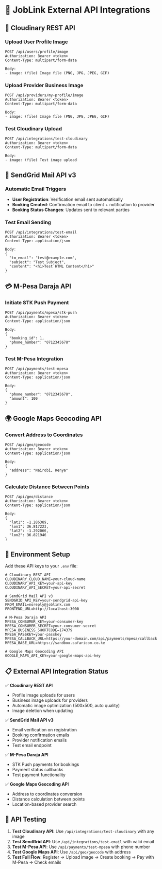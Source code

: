 # 🔌 JobLink External API Integrations

## 📸 Cloudinary REST API

### Upload User Profile Image
```
POST /api/users/profile/image
Authorization: Bearer <token>
Content-Type: multipart/form-data

Body:
- image: (file) Image file (PNG, JPG, JPEG, GIF)
```

### Upload Provider Business Image
```
POST /api/providers/my-profile/image
Authorization: Bearer <token>
Content-Type: multipart/form-data

Body:
- image: (file) Image file (PNG, JPG, JPEG, GIF)
```

### Test Cloudinary Upload
```
POST /api/integrations/test-cloudinary
Authorization: Bearer <token>
Content-Type: multipart/form-data

Body:
- image: (file) Test image upload
```

## 📧 SendGrid Mail API v3

### Automatic Email Triggers
- **User Registration**: Verification email sent automatically
- **Booking Created**: Confirmation email to client + notification to provider
- **Booking Status Changes**: Updates sent to relevant parties

### Test Email Sending
```
POST /api/integrations/test-email
Authorization: Bearer <token>
Content-Type: application/json

Body:
{
  "to_email": "test@example.com",
  "subject": "Test Subject",
  "content": "<h1>Test HTML Content</h1>"
}
```

## 💳 M-Pesa Daraja API

### Initiate STK Push Payment
```
POST /api/payments/mpesa/stk-push
Authorization: Bearer <token>
Content-Type: application/json

Body:
{
  "booking_id": 1,
  "phone_number": "0712345678"
}
```

### Test M-Pesa Integration
```
POST /api/payments/test-mpesa
Authorization: Bearer <token>
Content-Type: application/json

Body:
{
  "phone_number": "0712345678",
  "amount": 100
}
```

## 🌍 Google Maps Geocoding API

### Convert Address to Coordinates
```
POST /api/geo/geocode
Authorization: Bearer <token>
Content-Type: application/json

Body:
{
  "address": "Nairobi, Kenya"
}
```

### Calculate Distance Between Points
```
POST /api/geo/distance
Authorization: Bearer <token>
Content-Type: application/json

Body:
{
  "lat1": -1.286389,
  "lon1": 36.817223,
  "lat2": -1.292066,
  "lon2": 36.821946
}
```

## 🔧 Environment Setup

Add these API keys to your `.env` file:

```env
# Cloudinary REST API
CLOUDINARY_CLOUD_NAME=your-cloud-name
CLOUDINARY_API_KEY=your-api-key
CLOUDINARY_API_SECRET=your-api-secret

# SendGrid Mail API v3
SENDGRID_API_KEY=your-sendgrid-api-key
FROM_EMAIL=noreply@joblink.com
FRONTEND_URL=http://localhost:3000

# M-Pesa Daraja API
MPESA_CONSUMER_KEY=your-consumer-key
MPESA_CONSUMER_SECRET=your-consumer-secret
MPESA_BUSINESS_SHORTCODE=174379
MPESA_PASSKEY=your-passkey
MPESA_CALLBACK_URL=https://your-domain.com/api/payments/mpesa/callback
MPESA_BASE_URL=https://sandbox.safaricom.co.ke

# Google Maps Geocoding API
GOOGLE_MAPS_API_KEY=your-google-maps-api-key
```

## 📋 External API Integration Status

✅ **Cloudinary REST API**
- Profile image uploads for users
- Business image uploads for providers
- Automatic image optimization (500x500, auto quality)
- Image deletion when updating

✅ **SendGrid Mail API v3**
- Email verification on registration
- Booking confirmation emails
- Provider notification emails
- Test email endpoint

✅ **M-Pesa Daraja API**
- STK Push payments for bookings
- Payment status callbacks
- Test payment functionality

✅ **Google Maps Geocoding API**
- Address to coordinates conversion
- Distance calculation between points
- Location-based provider search

## 🧪 API Testing

1. **Test Cloudinary API**: Use `/api/integrations/test-cloudinary` with any image
2. **Test SendGrid API**: Use `/api/integrations/test-email` with valid email
3. **Test M-Pesa API**: Use `/api/payments/test-mpesa` with phone number
4. **Test Google Maps API**: Use `/api/geo/geocode` with address
5. **Test Full Flow**: Register → Upload image → Create booking → Pay with M-Pesa → Check emails